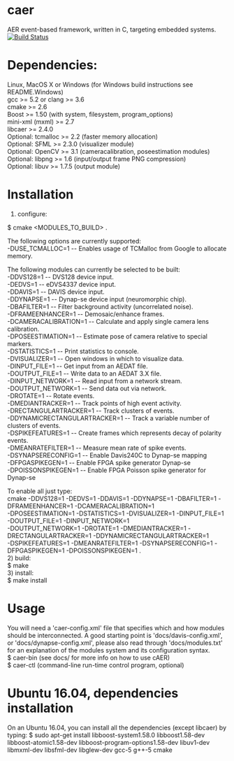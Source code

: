 # caer


AER event-based framework, written in C, targeting embedded systems.<br />
[![Build Status](https://travis-ci.org/inilabs/caer.svg?branch=master)](https://travis-ci.org/inilabs/caer)

# Dependencies:

Linux, MacOS X or Windows (for Windows build instructions see README.Windows) <br />
gcc >= 5.2 or clang >= 3.6 <br />
cmake >= 2.6 <br />
Boost >= 1.50 (with system, filesystem, program_options) <br />
mini-xml (mxml) >= 2.7 <br />
libcaer >= 2.4.0 <br />
Optional: tcmalloc >= 2.2 (faster memory allocation) <br />
Optional: SFML >= 2.3.0 (visualizer module) <br />
Optional: OpenCV >= 3.1 (cameracalibration, poseestimation modules) <br />
Optional: libpng >= 1.6 (input/output frame PNG compression) <br />
Optional: libuv >= 1.7.5 (output module) <br />

# Installation

1) configure: <br />

$ cmake <OPTIONS> <MODULES_TO_BUILD> . <br />

The following options are currently supported: <br />
-DUSE_TCMALLOC=1 -- Enables usage of TCMalloc from Google to allocate memory. <br />

The following modules can currently be selected to be built: <br />
-DDVS128=1 -- DVS128 device input. <br />
-DEDVS=1 -- eDVS4337 device input. <br />
-DDAVIS=1 -- DAVIS device input. <br />
-DDYNAPSE=1 -- Dynap-se device input (neuromorphic chip). <br />
-DBAFILTER=1 -- Filter background activity (uncorrelated noise). <br />
-DFRAMEENHANCER=1 -- Demosaic/enhance frames. <br />
-DCAMERACALIBRATION=1 -- Calculate and apply single camera lens calibration. <br />
-DPOSEESTIMATION=1 -- Estimate pose of camera relative to special markers. <br />
-DSTATISTICS=1 -- Print statistics to console. <br />
-DVISUALIZER=1 -- Open windows in which to visualize data. <br />
-DINPUT_FILE=1 -- Get input from an AEDAT file. <br />
-DOUTPUT_FILE=1 -- Write data to an AEDAT 3.X file. <br />
-DINPUT_NETWORK=1 -- Read input from a network stream. <br />
-DOUTPUT_NETWORK=1 -- Send data out via network. <br />
-DROTATE=1 -- Rotate events. <br />
-DMEDIANTRACKER=1 -- Track points of high event activity. <br />
-DRECTANGULARTRACKER=1 -- Track clusters of events. <br />
-DDYNAMICRECTANGULARTRACKER=1 -- Track a variable number of clusters of events. <br />
-DSPIKEFEATURES=1 -- Create frames which represents decay of polarity events. <br />
-DMEANRATEFILTER=1 -- Measure mean rate of spike events. <br />
-DSYNAPSERECONFIG=1 -- Enable Davis240C to Dynap-se mapping  <br />
-DFPGASPIKEGEN=1 -- Enable FPGA spike generator Dynap-se <br />
-DPOISSONSPIKEGEN=1 -- Enable FPGA Poisson spike generator for Dynap-se <br />

To enable all just type: <br />
 cmake -DDVS128=1 -DEDVS=1 -DDAVIS=1 -DDYNAPSE=1 -DBAFILTER=1 -DFRAMEENHANCER=1 -DCAMERACALIBRATION=1  
 -DPOSEESTIMATION=1 -DSTATISTICS=1  -DVISUALIZER=1 -DINPUT_FILE=1 -DOUTPUT_FILE=1 -DINPUT_NETWORK=1  
 -DOUTPUT_NETWORK=1 -DROTATE=1 -DMEDIANTRACKER=1  -DRECTANGULARTRACKER=1 -DDYNAMICRECTANGULARTRACKER=1  
 -DSPIKEFEATURES=1  -DMEANRATEFILTER=1 -DSYNAPSERECONFIG=1 -DFPGASPIKEGEN=1 -DPOISSONSPIKEGEN=1 .
<br />
2) build:
<br />
$ make
<br />
3) install:
<br />
$ make install
<br />
# Usage

You will need a 'caer-config.xml' file that specifies which and how modules
should be interconnected. A good starting point is 'docs/davis-config.xml', 
or 'docs/dynapse-config.xml', please also read through 'docs/modules.txt' for 
an explanation of the modules system and its configuration syntax.
<br />
$ caer-bin (see docs/ for more info on how to use cAER) <br />
$ caer-ctl (command-line run-time control program, optional) <br />

# Ubuntu 16.04, dependencies installation

On an Ubuntu 16.04, you can install all the dependencies (except libcaer) by typing: 
$ sudo apt-get install libboost-system1.58.0 libboost1.58-dev libboost-atomic1.58-dev libboost-program-options1.58-dev libuv1-dev libmxml-dev libsfml-dev libglew-dev gcc-5 g++-5 cmake


